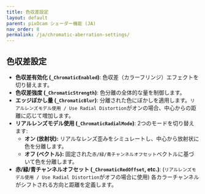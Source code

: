 ```yaml
---
title: 色収差設定
layout: default
parent: pixOcam シェーダー機能 (JA)
nav_order: 8
permalink: /ja/chromatic-aberration-settings/
---
```


## 色収差設定

*   **色収差有効化 (`_ChromaticEnabled`)**: 色収差（カラーフリンジ）エフェクトを切り替えます。
*   **色収差強度 (`_ChromaticStrength`)**: 色分離の全体的な量を制御します。
*   **エッジぼかし量 (`_ChromaticBlur`)**: 分離された色にぼかしを適用します。`リアルレンズモデル使用 / Use Radial Distortion`がオンの場合、中心からの距離に応じて増加します。
*   **リアルレンズモデル使用 (`_ChromaticRadialMode`)**: 2つのモードを切り替えます:
    *   **オン (放射状):** リアルなレンズ歪みをシミュレートし、中心から放射状に色を分離します。
    *   **オフ (ベクトル):** 固定された`赤/緑/青チャンネルオフセット`ベクトルに基づいて色を分離します。
*   **赤/緑/青チャンネルオフセット (`_ChromaticRedOffset`, etc.)**: (`リアルレンズモデル使用 / Use Radial Distortion`がオフの場合に使用) 各カラーチャンネルがシフトされる方向と距離を定義します。 